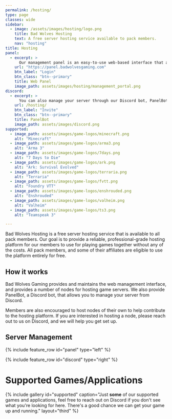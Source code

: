 ```yaml
---
permalink: /hosting/
type: page
classes: wide
sidebar:
  - image: /assets/images/hosting/logo.png
    title: Bad Wolves Hosting
    text: A free server hosting service available to pack members.
    nav: "hosting"
title: Hosting
panel:
  - excerpt: >
      Our management panel is an easy-to-use web-based interface that allows you to manage your server, view logs, and more. You can access the panel by clicking the button below.
    url: "https://panel.badwolvesgaming.com"
    btn_label: "Login"
    btn_class: "btn--primary"
    title: Web Panel
    image_path: assets/images/hosting/management_portal.png
discord:
  - excerpt: >
      You can also manage your server through our Discord bot, PanelBot. PanelBot allows you to start, stop, and restart your server, as well as view logs and more. You can invite PanelBot to your server by clicking the button below.
    url: /hosting/
    btn_label: "Invite"
    btn_class: "btn--primary"
    title: PanelBot
    image_path: assets/images/discord.png
supported:
  - image_path: assets/images/game-logos/minecraft.png
    alt: "Minecraft"
  - image_path: assets/images/game-logos/arma3.png
    alt: "Arma 3"
  - image_path: assets/images/game-logos/7days.png
    alt: "7 Days to Die"
  - image_path: assets/images/game-logos/ark.png
    alt: "Ark: Survival Evolved"
  - image_path: assets/images/game-logos/terraria.png
    alt: "Terraria"
  - image_path: assets/images/game-logos/fvtt.png
    alt: "Foundry VTT"
  - image_path: assets/images/game-logos/enshrouded.png
    alt: "Enshrouded"
  - image_path: assets/images/game-logos/valheim.png
    alt: "Valheim"
  - image_path: assets/images/game-logos/ts3.png
    alt: "Teamspeak 3"

---
```


<!-- ![Under Construction](/assets/images/under-construction.png "Under Construction"){: .text-center} -->

Bad Wolves Hosting is a free server hosting service that is available to all pack members. 
Our goal is to provide a reliable, professional-grade hosting platform for our members to use for playing games together without any of the costs. All pack members, and some of their affiliates are eligible to use the platform entirely for free.

## How it works

Bad Wolves Gaming provides and maintains the web management interface, and provides a number of nodes for hosting game servers. We also provide PanelBot, a Discord bot, that allows you to manage your server from Discord.

Members are also encouraged to host nodes of their own to help contribute to the hosting platform. If you are interested in hosting a node, please reach out to us on Discord, and we will help you get set up.

## Server Management

{% include feature_row id="panel" type="left" %}

{% include feature_row id="discord" type="right" %}

# Supported Games/Applications

{% include gallery id="supported" caption="Just **some** of our supported games and applications, feel free to reach out on Discord if you don't see what you're looking for here. There's a good chance we can get your game up and running." layout="third" %}
